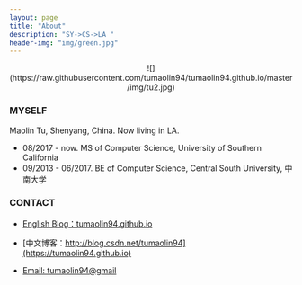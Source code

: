```yaml
---
layout: page
title: "About"
description: "SY->CS->LA "
header-img: "img/green.jpg"
---
```



<center>
![](https://raw.githubusercontent.com/tumaolin94/tumaolin94.github.io/master/img/tu2.jpg)
</center>


### MYSELF

Maolin Tu, Shenyang, China. Now living in LA. 

- 08/2017 - now. MS of Computer Science, University of Southern California 
- 09/2013 - 06/2017. BE of Computer Science, Central South University, 中南大学 



### CONTACT

- [English Blog：tumaolin94.github.io](https://tumaolin94.github.io)

- [中文博客：http://blog.csdn.net/tumaolin94](https://tumaolin94.github.io)

- [Email: tumaolin94@gmail](tumaolin94@gmail.com)
